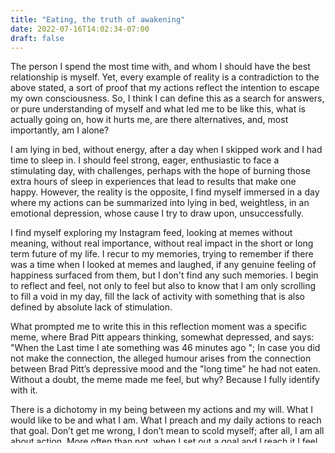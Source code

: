 ```yaml
---
title: "Eating, the truth of awakening"
date: 2022-07-16T14:02:34-07:00
draft: false
---
```

The person I spend the most time with, and whom I should have the best relationship is myself. Yet, every example of reality is a contradiction to the above stated, a sort of proof that my actions reflect the intention to escape my own consciousness. So, I think I can define this as a search for answers, or pure understanding of myself and what led me to be like this, what is actually going on, how it hurts me, are there alternatives, and, most importantly, am I alone?

I am lying in bed, without energy, after a day when I skipped work and I had time to sleep in. I should feel strong, eager, enthusiastic to face a stimulating day, with challenges, perhaps with the hope of burning those extra hours of sleep in experiences that lead to results that make one happy. However, the reality is the opposite, I find myself immersed in a day where my actions can be summarized into lying in bed, weightless, in an emotional depression, whose cause I try to draw upon, unsuccessfully. 

I find myself exploring my Instagram feed, looking at memes without meaning, without real importance, without real impact in the short or long term future of my life. I recur to my memories, trying to remember if there was a time when I looked at memes and laughed, if any genuine feeling of happiness surfaced from them, but I don't find any such memories. I begin to reflect and feel, not only to feel but also to know that I am only scrolling to fill a void in my day, fill the lack of activity with something that is also defined by absolute lack of stimulation. 

What prompted me to write this in this reflection moment was a specific meme, where Brad Pitt appears thinking, somewhat depressed, and says: "When the Last time I ate something was 46 minutes ago "; In case you did not make the connection, the alleged humour arises from the connection between Brad Pitt’s depressive mood and the "long time" he had not eaten. Without a doubt, the meme made me feel, but why? Because I fully identify with it. 


There is a dichotomy in my being between my actions and my will. What I would like to be and what I am. What I preach and my daily actions to reach that goal. Don’t get me wrong, I don’t mean to scold myself; after all, I am all about action. More often than not, when I set out a goal and I reach it I feel proud of that, and for the life I have, considering the obstacles that came my way. Regardless, my being also has a part that is defined by the lack of activity, purpose and stimulus, which does not make me happy but I am addicted to. The lack of short-term daily missions which lead up to that long-term project I have for myself, which is basically about "becoming someone" and understanding the reason behind my presence in this world. In other words, believing that individual life is not defined by the crushing indifference of life itself towards one. Being able to believe that it is worth living without attaching myself to metaphysical beliefs that seek answers to my questions in a transcendent leap of faith. 


Circling back, the awareness that in seconds had, become a concern that I can not disconnect from my head. I can not appease it but it only generates a desire for action, change, and generation of change in others. I do not know how to proceed or what paths to take, I do not know what form this will take and I believe that this is also what sprouts this rhetorical conversation that I am having with myself through these words. 


**What is the reason for this constant search for external stimulus?**

I am going to explain how I feel, firstly I feel that I am diverting, that I am losing myself in a certain sense, that I am in an involutive process where I let time pass along, where I do not invest this time in giving body and form to that pronoun as famous as is "me". I reflect, who is the only person I am with 24 hours a day, every day of every year until my life is over? Myself. But still, I ask again, am I really in touch with me? No. I'm constantly filling a void, filling moments with an inflated untied balloon, which when placed in the sequence of actions that define my life it deflates and leaves my actions empty as before, only that now this balloon has already been inflated, and the same air cannot be used twice; it has already been defined as void, losing the possibility of being an action or experience. What I'm trying to say is that there are two voids, the beautiful void of the future that is represented as action potential, and the sickening void, as I see it, of the past that already existed, which is already part of the writings of my life, which make up a book of thousands of pages, but a blank one. 


I think that observing that meme connected me with a feeling inside of me which was covered in dust; it was almost a trigger. I think that it indirectly defined that depression that I felt but could not understand the reason it owed itself to. I think now I understand what the reason is. I am depressed by lack of life, experience and learning. I want to believe that it is in fact much much more, I cling to the longing that this understanding will come and that at that moment the understanding of existential questions will click. Because these questions are the greatest concern in each person who has a minimum level of internal reflection on life, which lead to create the greatest unknowns. Faced with the depression of lack of motive, I hide in the hole of emptiness, in the lack of action and intrinsic stimulus, leaning on the support of entertainment, awarding it a space that does not correspond. An absolute space. The space of reality. I understand that this sequence of actions I am letting it pass, and it that choice defined by lack of action, I write my life as a blank book. I want to understand and I want to discover if it is me or if there is such a thing as what I will call it, "the disease of silence".

									Gadi Borovich